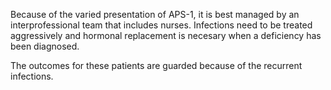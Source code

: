 Because of the varied presentation of APS-1, it is best managed by an interprofessional team that includes nurses. Infections need to be treated aggressively and hormonal replacement is necesary when a deficiency has been diagnosed.

The outcomes for these patients are guarded because of the recurrent infections.